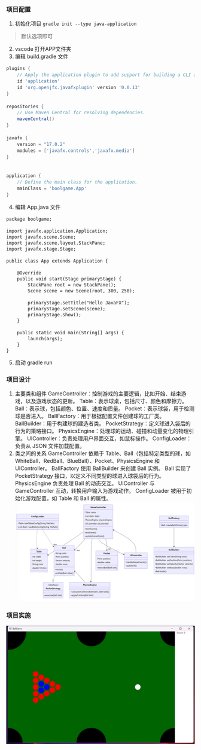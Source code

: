 ### 项目配置
1. 初始化项目
`gradle init --type java-application`
>默认选项即可
2. vscode 打开APP文件夹
3. 编辑 build.gradle 文件
```Groovy
plugins {
    // Apply the application plugin to add support for building a CLI application in Java.
    id 'application'
    id 'org.openjfx.javafxplugin' version '0.0.13'
}

repositories {
    // Use Maven Central for resolving dependencies.
    mavenCentral()
}

javafx {
    version = "17.0.2"
    modules = ['javafx.controls','javafx.media']
}


application {
    // Define the main class for the application.
    mainClass = 'boolgame.App'
}
```
4. 编辑 App.java 文件
```
package boolgame;

import javafx.application.Application;
import javafx.scene.Scene;
import javafx.scene.layout.StackPane;
import javafx.stage.Stage;

public class App extends Application {

    @Override
    public void start(Stage primaryStage) {
        StackPane root = new StackPane();
        Scene scene = new Scene(root, 300, 250);

        primaryStage.setTitle("Hello JavaFX");
        primaryStage.setScene(scene);
        primaryStage.show();
    }

    public static void main(String[] args) {
        launch(args);
    }
}

```
5. 启动 gradle run
### 项目设计
1. 主要类和组件
GameController：控制游戏的主要逻辑，比如开始、结束游戏，以及游戏状态的更新。
Table：表示球桌，包括尺寸、颜色和摩擦力。
Ball：表示球，包括颜色、位置、速度和质量。
Pocket：表示球袋，用于检测球是否进入。
BallFactory：用于根据配置文件创建球的工厂类。
BallBuilder：用于构建球的建造者类。
PocketStrategy：定义球进入袋后的行为的策略接口。
PhysicsEngine：处理球的运动、碰撞和动量变化的物理引擎。
UIController：负责处理用户界面交互，如鼠标操作。
ConfigLoader：负责从 JSON 文件加载配置。
2. 类之间的关系
GameController 依赖于 Table、Ball（包括特定类型的球，如 WhiteBall、RedBall、BlueBall）、Pocket、PhysicsEngine 和 UIController。
BallFactory 使用 BallBuilder 来创建 Ball 实例。
Ball 实现了 PocketStrategy 接口，以定义不同类型的球进入球袋后的行为。
PhysicsEngine 负责处理 Ball 的动态交互。
UIController 与 GameController 互动，转换用户输入为游戏动作。
ConfigLoader 被用于初始化游戏配置，如 Table 和 Ball 的属性。
![Alt text](image.png)
### 项目实施
![Alt text](image-1.png)